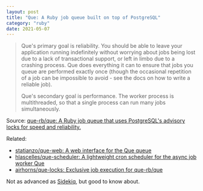 ```yaml
---
layout: post
title: "Que: A Ruby job queue built on top of PostgreSQL"
category: "ruby"
date: 2021-05-07
---
```


> Que's primary goal is reliability. You should be able to leave your application running indefinitely without worrying about jobs being lost due to a lack of transactional support, or left in limbo due to a crashing process. Que does everything it can to ensure that jobs you queue are performed exactly once (though the occasional repetition of a job can be impossible to avoid - see the docs on how to write a reliable job).
>
> Que's secondary goal is performance. The worker process is multithreaded, so that a single process can run many jobs simultaneously.

Source: [que-rb/que: A Ruby job queue that uses PostgreSQL's advisory locks for speed and reliability.](https://github.com/que-rb/que)

Related:

- [statianzo/que-web: A web interface for the Que queue](https://github.com/statianzo/que-web)
- [hlascelles/que-scheduler: A lightweight cron scheduler for the async job worker Que](https://github.com/hlascelles/que-scheduler)
- [airhorns/que-locks: Exclusive job execution for que-rb/que](https://github.com/airhorns/que-locks)

Not as advanced as [Sidekiq](https://github.com/mperham/sidekiq), but good to know about.
